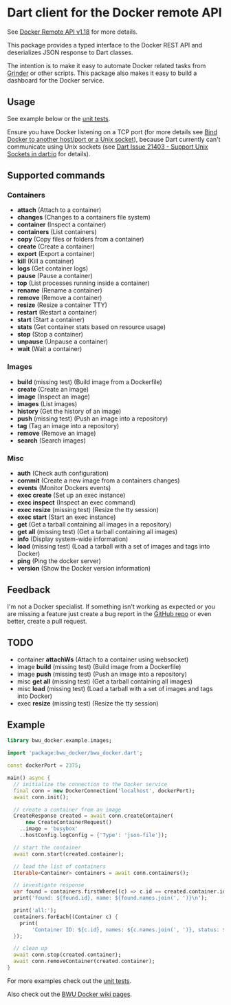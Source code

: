# Dart client for the Docker remote API

See [Docker Remote API v1.18](https://docs.docker.com/reference/api/docker_remote_api_v1.18/#image-tarball-format) 
for more details.

This package provides a typed interface to the Docker REST API and deserializes
JSON response to Dart classes.

The intention is to make it easy to automate Docker related tasks from 
[Grinder](https://pub.dartlang.org/packages/grinder) or other scripts.
This package also makes it easy to build a dashboard for the Docker service.

## Usage

See example below or the 
[unit tests](https://github.com/bwu-dart/bwu_docker/blob/master/test/remote_api_test.dart).

Ensure you have Docker listening on a TCP port (for more details see 
[Bind Docker to another host/port or a Unix socket](https://docs.docker.com/articles/basics/#bind-docker-to-another-hostport-or-a-unix-socket)),
because Dart currently can't communicate using Unix sockets (see 
[Dart Issue 21403 - Support Unix Sockets in dart:io](http://dartbug.com/21403) for details).


## Supported commands

### Containers
- **attach** (Attach to a container)
- **changes** (Changes to a containers file system)
- **container** (Inspect a container)
- **containers** (List containers)
- **copy** (Copy files or folders from a container)
- **create** (Create a container)
- **export** (Export a container)
- **kill** (Kill a container)
- **logs** (Get container logs)
- **pause** (Pause a container)
- **top** (List processes running inside a container) 
- **rename** (Rename a container)
- **remove** (Remove a container)
- **resize** (Resize a container TTY)
- **restart** (Restart a container)
- **start** (Start a container)
- **stats** (Get container stats based on resource usage)
- **stop** (Stop a container)
- **unpause** (Unpause a container)
- **wait** (Wait a container)

### Images
- **build** (missing test) (Build image from a Dockerfile)
- **create** (Create an image)
- **image** (Inspect an image)
- **images** (List images)
- **history** (Get the history of an image)
- **push** (missing test) (Push an image into a repository)
- **tag** (Tag an image into a repository)
- **remove** (Remove an image)
- **search** (Search images)

### Misc
- **auth** (Check auth configuration)
- **commit** (Create a new image from a containers changes)
- **events** (Monitor Dockers events)
- **exec create** (Set up an exec instance)
- **exec inspect** (Inspect an exec command) 
- **exec resize** (missing test) (Resize the tty session) 
- **exec start** (Start an exec instance)
- **get** (Get a tarball containing all images in a repository)
- **get all** (missing test) (Get a tarball containing all images)
- **info** (Display system-wide information)
- **load** (missing test) (Load a tarball with a set of images and tags into Docker)
- **ping** (Ping the docker server)
- **version** (Show the Docker version information)

## Feedback

I'm not a Docker specialist. If something isn't working as expected or you are
missing a feature just create a bug report in the 
[GitHub repo](https://github.com/bwu-dart/bwu_docker/issues) or even better, 
create a pull request.

## TODO
- container **attachWs** (Attach to a container using websocket)
- image **build** (missing test) (Build image from a Dockerfile)
- image **push** (missing test) (Push an image into a repository)
- misc **get all** (missing test) (Get a tarball containing all images)
- misc **load** (missing test) (Load a tarball with a set of images and tags into Docker)
- exec **resize** (missing test) (Resize the tty session) 
 



## Example

```dart
library bwu_docker.example.images;

import 'package:bwu_docker/bwu_docker.dart';

const dockerPort = 2375;

main() async {
  // initialize the connection to the Docker service
  final conn = new DockerConnection('localhost', dockerPort);
  await conn.init();

  // create a container from an image
  CreateResponse created = await conn.createContainer(
      new CreateContainerRequest()
    ..image = 'busybox'
    ..hostConfig.logConfig = {'Type': 'json-file'});

  // start the container
  await conn.start(created.container);

  // load the list of containers
  Iterable<Container> containers = await conn.containers();

  // investigate response
  var found = containers.firstWhere((c) => c.id == created.container.id);
  print('found: ${found.id}, name: ${found.names.join(', ')}\n');

  print('all:');
  containers.forEach((Container c) {
    print(
        'Container ID: ${c.id}, names: ${c.names.join(', ')}, status: ${c.status}');
  });

  // clean up
  await conn.stop(created.container);
  await conn.removeContainer(created.container);
}
```

For more examples check out the [unit tests](https://github.com/bwu-dart/bwu_docker/blob/master/test/remote_api_test.dart).

Also check out the [BWU Docker wiki pages](https://github.com/bwu-dart/bwu_docker/wiki).
